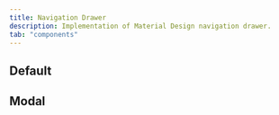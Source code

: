 ```yaml
---
title: Navigation Drawer
description: Implementation of Material Design navigation drawer.
tab: "components"
---
```


## Default

<code-preview group="default" outline></code-preview>

## Modal

<code-preview group="modal"></code-preview>
